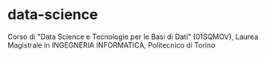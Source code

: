 # data-science
Corso di "Data Science e Tecnologie per le Basi di Dati" (01SQMOV), Laurea Magistrale in INGEGNERIA INFORMATICA, Politecnico di Torino
